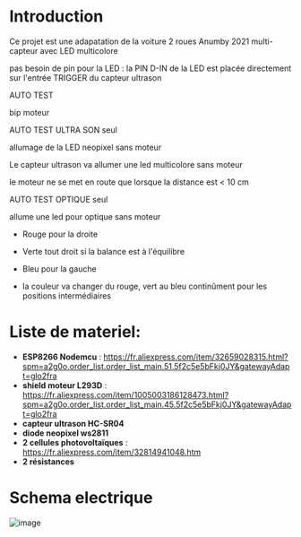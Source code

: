 # Introduction
Ce projet est une adapatation de la voiture 2 roues Anumby 2021 multi-capteur avec LED multicolore

pas besoin de pin pour la LED : la PIN D-IN de la LED est placée directement sur l'entrée TRIGGER du capteur ultrason

AUTO TEST

bip moteur

AUTO TEST ULTRA SON seul 

allumage de la LED neopixel sans moteur

Le capteur ultrason va allumer une led multicolore sans moteur

le moteur ne se met en route que lorsque la distance est < 10 cm

AUTO TEST OPTIQUE seul 

allume une led pour optique sans moteur

- Rouge pour la droite
- Verte tout droit si la balance est à l'équilibre
- Bleu  pour la gauche


- la couleur va changer du rouge, vert au bleu continûment  pour les positions intermédiaires

# Liste de materiel:
- __ESP8266 Nodemcu__ : https://fr.aliexpress.com/item/32659028315.html?spm=a2g0o.order_list.order_list_main.51.5f2c5e5bFkj0JY&gatewayAdapt=glo2fra
- __shield moteur L293D__ : https://fr.aliexpress.com/item/1005003186128473.html?spm=a2g0o.order_list.order_list_main.45.5f2c5e5bFkj0JY&gatewayAdapt=glo2fra
- __capteur ultrason HC-SR04__
- __diode neopixel ws2811__
- __2 cellules photovoltaïques__ : https://fr.aliexpress.com/item/32814941048.htm
- __2 résistances__

# Schema electrique

![image](https://github.com/anumby-source/RobotServiceJeunesse2022/assets/90700891/f265df17-b4af-40f0-a3b2-9371980d9690)








